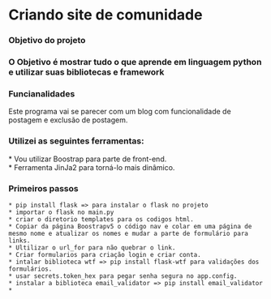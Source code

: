 <h1>Criando site de comunidade</h1>

<h3>Objetivo do projeto<h3>

<p> O Objetivo é mostrar tudo o que aprende em linguagem python e utilizar suas bibliotecas e framework </p>

<h3>Funcianalidades</h3>
<p>Este programa vai se parecer com um blog com funcionalidade de postagem e exclusão de postagem.</p>

<h3> Utilizei as seguintes ferramentas:</h3>
<p>
    * Vou utilizar Boostrap para parte de front-end.<br>
    * Ferramenta JinJa2 para torná-lo mais dinâmico.
</p>
<h3>Primeiros passos</h3>
<p>

    * pip install flask => para instalar o flask no projeto
    * importar o flask no main.py 
    * criar o diretorio templates para os codigos html.
    * Copiar da página Boostrapv5 o código nav e colar em uma página de mesmo nome e atualizar os nomes e mudar a parte de formulário para links.
    * Ultilizar o url_for para não quebrar o link.
    * Criar formularios para criação login e criar conta.
    * intalar biblioteca wtf => pip install flask-wtf para validações dos formulários.
    * usar secrets.token_hex para pegar senha segura no app.config.
    * instalar a biblioteca email_validator => pip install email_validator
    * 

</p>


